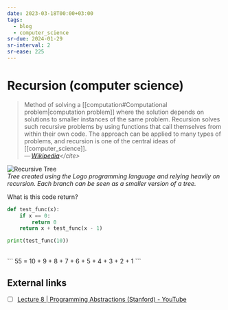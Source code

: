 ```yaml
---
date: 2023-03-18T00:00+03:00
tags:
  - blog
  - computer_science
sr-due: 2024-01-29
sr-interval: 2
sr-ease: 225
---
```


# Recursion (computer science)

> Method of solving a [[computation#Computational problem|computation problem]]
> where the solution depends on solutions to smaller instances of the same
> problem. Recursion solves such recursive problems by using functions that call
> themselves from within their own code. The approach can be applied to many
> types of problems, and recursion is one of the central ideas of
> [[computer_science]].\
> — <cite>[Wikipedia](https://en.wikipedia.org/wiki/Recursion_\(computer_science\))</cite>

![Recursive Tree](img/recursive_tree.jpg)\
_Tree created using the Logo
programming language and relying heavily on recursion. Each branch can be seen
as a smaller version of a tree._

What is this code return?
```python
def test_func(x):
    if x == 0:
        return 0
    return x + test_func(x - 1)

print(test_func(10))
```
<br class="f">
```
55 = 10 + 9 + 8 + 7 + 6 + 5 + 4 + 3 + 2 + 1
```

## External links

- [ ] [Lecture 8 | Programming Abstractions (Stanford) - YouTube](https://www.youtube.com/watch?v=gl3emqCuueQ)
